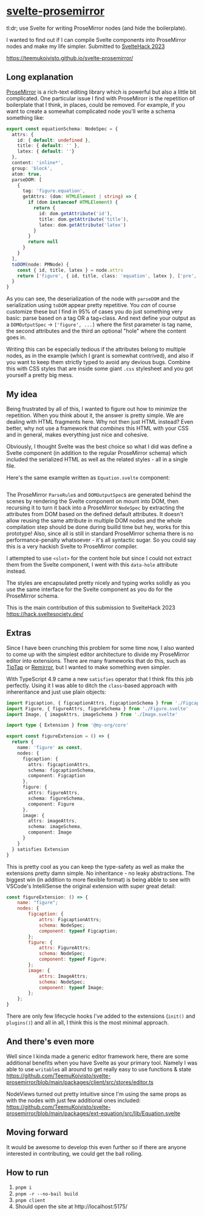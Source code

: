 # [svelte-prosemirror](https://github.com/teemukoivisto/svelte-prosemirror)

tl:dr; use Svelte for writing ProseMirror nodes (and hide the boilerplate).

I wanted to find out if I can compile Svelte components into ProseMirror nodes and make my life simpler. Submitted to [SvelteHack 2023](https://hack.sveltesociety.dev/)

https://teemukoivisto.github.io/svelte-prosemirror/

## Long explanation

[ProseMirror](prosemirror.net) is a rich-text editing library which is powerful but also a little bit complicated. One particular issue I find with ProseMirorr is the repetition of boilerplate that I think, in places, could be removed. For example, if you want to create a somewhat complicated node you'll write a schema something like:

```ts
export const equationSchema: NodeSpec = {
  attrs: {
    id: { default: undefined },
    title: { default: '' },
    latex: { default: ''}
  },
  content: 'inline*',
  group: 'block',
  atom: true,
  parseDOM: [
    {
      tag: 'figure.equation',
      getAttrs: (dom: HTMLElement | string) => {
        if (dom instanceof HTMLElement) {
          return {
            id: dom.getAttribute('id'),
            title: dom.getAttribute('title'),
            latex: dom.getAttribute('latex')
          }
        }
        return null
      }
    }
  ],
  toDOM(node: PMNode) {
    const { id, title, latex } = node.attrs
    return ['figure', { id, title, class: 'equation', latex }, ['pre', latex], ['figcaption', {}]]
  }
}
```

As you can see, the deserialization of the node with `parseDOM` and the serialization using `toDOM` appear pretty repetitive. You _can_ of course customize these but I find in 95% of cases you do just something very basic: parse based on a tag OR a tag+class. And next define your output as a `DOMOutputSpec` -> `['figure', ...]` where the first parameter is tag name, the second attributes and the third an optional "hole" where the content goes in.

Writing this can be especially tedious if the attributes belong to multiple nodes, as in the example (which I grant is somewhat contrived), and also if you want to keep them strictly typed to avoid any devious bugs. Combine this with CSS styles that are inside some giant `.css` stylesheet and you got yourself a pretty big mess.

## My idea

Being frustrated by all of this, I wanted to figure out how to minimize the repetition. When you think about it, the answer is pretty simple. We are dealing with HTML fragments here. Why not then just HTML instead? Even better, why not use a framework that _combines_ this HTML with your CSS and in general, makes everything just nice and cohesive.

Obviously, I thought Svelte was the best choice so what I did was define a Svelte component (in addition to the regular ProseMirror schema) which included the serialized HTML as well as the related styles - all in a single file.

Here's the same example written as `Equation.svelte` component:

```ts

```

The ProseMirror `ParseRule`s and `DOMOutputSpec`s are generated behind the scenes by rendering the Svelte component on mount into DOM, then recursing it to turn it back into a ProseMirror `NodeSpec` by extracting the attributes from DOM based on the defined default attributes. It doesn't allow reusing the same attribute in multiple DOM nodes and the whole compilation step should be done during builld time but hey, works for this prototype! Also, since all is still in standard ProseMirror schema there is no performance-penalty whatsoever - it's all syntactic sugar. So you could say this is a very hackish Svelte to ProseMirror compiler.

I attempted to use `<slot>` for the content hole but since I could not extract them from the Svelte component, I went with this `data-hole` attribute instead. 

The styles are encapsulated pretty nicely and typing works solidly as you use the same interface for the Svelte component as you do for the ProseMirror schema.

This is the main contribution of this submission to SvelteHack 2023 https://hack.sveltesociety.dev/

## Extras

Since I have been crunching this problem for some time now, I also wanted to come up with the simplest editor architecture to divide my ProseMirror editor into extensions. There are many frameworks that do this, such as [TipTap](https://tiptap.dev/) or [Remirror](https://remirror.io/), but I wanted to make something even simpler.

With TypeScript 4.9 came a new `satisfies` operator that I think fits this job perfectly. Using it I was able to ditch the `class`-based approach with inhereritance and just use plain objects:

```ts
import Figcaption, { figcaptionAttrs, figcaptionSchema } from './Figcaption.svelte'
import Figure, { figureAttrs, figureSchema } from './Figure.svelte'
import Image, { imageAttrs, imageSchema } from './Image.svelte'

import type { Extension } from '@my-org/core'

export const figureExtension = () => {
  return {
    name: 'figure' as const,
    nodes: {
      figcaption: {
        attrs: figcaptionAttrs,
        schema: figcaptionSchema,
        component: Figcaption
      },
      figure: {
        attrs: figureAttrs,
        schema: figureSchema,
        component: Figure
      },
      image: {
        attrs: imageAttrs,
        schema: imageSchema,
        component: Image
      }
    }
  } satisfies Extension
}
```

This is pretty cool as you can keep the type-safety as well as make the extensions pretty damn simple. No inheritance - no leaky abstractions. The biggest win (in addition to more flexible format) is being abble to see with VSCode's IntelliSense the original extension with super great detail:

```js
const figureExtension: () => {
    name: "figure";
    nodes: {
        figcaption: {
            attrs: FigcaptionAttrs;
            schema: NodeSpec;
            component: typeof Figcaption;
        };
        figure: {
            attrs: FigureAttrs;
            schema: NodeSpec;
            component: typeof Figure;
        };
        image: {
            attrs: ImageAttrs;
            schema: NodeSpec;
            component: typeof Image;
        };
    };
}
```

There are only few lifecycle hooks I've added to the extensions (`init()` and `plugins()`) and all in all, I think this is the most minimal approach.

## And there's even more

Well since I kinda made a generic editor framework here, there are some additional benefits when you have Svelte as your primary tool. Namely I was able to use `writable`s all around to get really easy to use functions & state https://github.com/TeemuKoivisto/svelte-prosemirror/blob/main/packages/client/src/stores/editor.ts

NodeViews turned out pretty intuitive since I'm using the same props as with the nodes with just few additional ones included: https://github.com/TeemuKoivisto/svelte-prosemirror/blob/main/packages/ext-equation/src/lib/Equation.svelte

## Moving forward

It would be awesome to develop this even further so if there are anyone interested in contributing, we could get the ball rolling.

## How to run

1. `pnpm i`
2. `pnpm -r --no-bail build`
3. `pnpm client`
4. Should open the site at http://localhost:5175/
